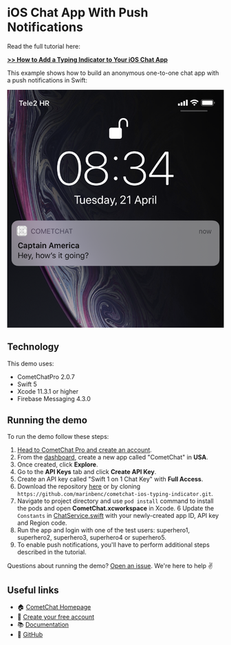 # iOS Chat App With Push Notifications

Read the full tutorial here:

[**>> How to Add a Typing Indicator to Your iOS Chat App**](TODO)

This example shows how to build an anonymous one-to-one chat app with a push notifications in Swift:

![](screenshots/push-notifications.PNG)

## Technology

This demo uses:

* CometChatPro 2.0.7
* Swift 5
* Xcode 11.3.1 or higher
* Firebase Messaging 4.3.0

## Running the demo

To run the demo follow these steps:

1. [Head to CometChat Pro and create an account](https://cometchat.com/pro?utm_source=github&utm_medium=example-code-readme).
2. From the [dashboard](https://app.cometchat.com/?utm_source=github&utm_medium=example-code-readme), create a new app called "CometChat" in **USA**.
3. Once created, click **Explore**.
4. Go to the **API Keys** tab and click **Create API Key**.
5. Create an API key called "Swift 1 on 1 Chat Key" with **Full Access**.
4. Download the repository [here](https://github.com/marinbenc/cometchat-ios-push-notifications/archive/master.zip) or by cloning `https://github.com/marinbenc/cometchat-ios-typing-indicator.git`.
5. Navigate to project directory and use `pod install` command to install the pods and open **CometChat.xcworkspace** in Xcode.
6 Update the `Constants` in [ChatService.swift](https://github.com/marinbenc/cometchat-ios-push-notifications/blob/master/CometChat/CometChat/Model/ChatService.swift) with your newly-created app ID, API key and Region code.
7. Run the app and login with one of the test users: superhero1, superhero2, superhero3, superhero4 or superhero5.
8. To enable push notifications, you'll have to perform additional steps described in the tutorial.

Questions about running the demo? [Open an issue](https://github.com/marinbenc/cometchat-ios-push-notifications/issues). We're here to help ✌️


## Useful links

- 🏠 [CometChat Homepage](https://cometchat.com/pro?utm_source=github&utm_medium=example-code-readme)
- 🚀 [Create your free account](https://app.cometchat.com?utm_source=github&utm_medium=example-code-readme)
- 📚 [Documentation](https://prodocs.cometchat.com/docs?utm_source=github&utm_medium=example-code-readme)
- 👾 [GitHub](https://github.com/CometChat-Pro)

